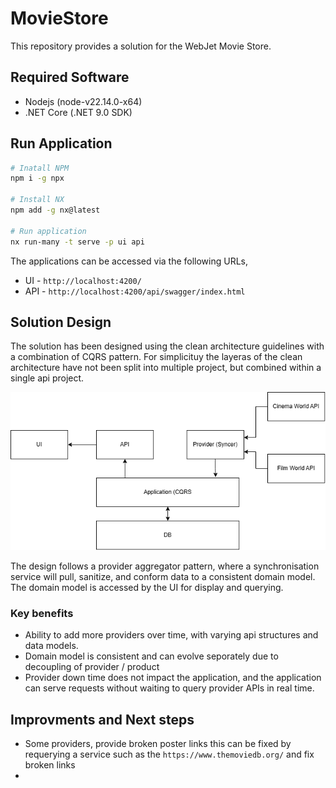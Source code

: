 # MovieStore

This repository provides a solution for the WebJet Movie Store.

## Required Software

- Nodejs (node-v22.14.0-x64)
- .NET Core (.NET 9.0 SDK)

## Run Application

```sh
# Inatall NPM
npm i -g npx

# Install NX
npm add -g nx@latest

# Run application
nx run-many -t serve -p ui api
```

The applications can be accessed via the following URLs,

- UI - `http://localhost:4200/`
- API - `http://localhost:4200/api/swagger/index.html`


## Solution Design
The solution has been designed using the clean architecture guidelines with a combination of CQRS pattern. For simplicituy the layeras of the clean architecture have not been split into multiple project, but combined within a single api project.

![Highlevel Architecture](docs/images/highlevel-architecture.png)

The design follows a provider aggregator pattern, where a synchronisation service will pull, sanitize, and conform data to a consistent domain model. The domain model is accessed by the UI for display and querying.

### Key benefits

- Ability to add more providers over time, with varying api structures and data models.
- Domain model is consistent and can evolve seporately due to decoupling of provider / product
- Provider down time does not impact the application, and the application can serve requests without waiting to query provider APIs in real time.

## Improvments and Next steps

- Some providers, provide broken poster links this can be fixed by requerying a service such as the `https://www.themoviedb.org/` and fix broken links
- 
